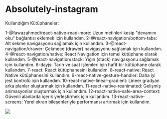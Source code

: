 # Absolutely-instagram

Kullandığım Kütüphaneler:

1-@fawazahmed/react-native-read-more: Uzun metinleri kesip "devamını oku" bağlantısı eklemek için kullandım.
2-@react-navigation/bottom-tabs: Alt sekme navigasyonu sağlamak için kullandım.
3-@react-navigation/drawer: Çekmece (drawer) navigasyonu sağlamak için kullandım.
4-@react-navigation/native: React Navigation için temel kütüphane olarak kullandım.
5-@react-navigation/stack: Yığın (stack) navigasyonu sağlamak için kullandım.
6-dayjs: Tarih ve saat işlemleri için hafif bir kütüphane olarak kullandım.
7-react: React kütüphanesini kullandım.
8-react-native: React Native kütüphanesini kullandım.
9-react-native-gesture-handler: Daha iyi jest kontrolü için kullandım.
10-react-native-linear-gradient: Lineer gradyan arka planlar oluşturmak için kullandım.
11-react-native-reanimated: Gelişmiş animasyonlar oluşturmak için kullandım.
12-react-native-safe-area-context: Güvenli alanlarda içerik yerleştirmek için kullandım.
13-react-native-screens: Yerel ekran bileşenleriyle performansı artırmak için kullandım.

<img src="./Assets/Gif mobile.gif" />
